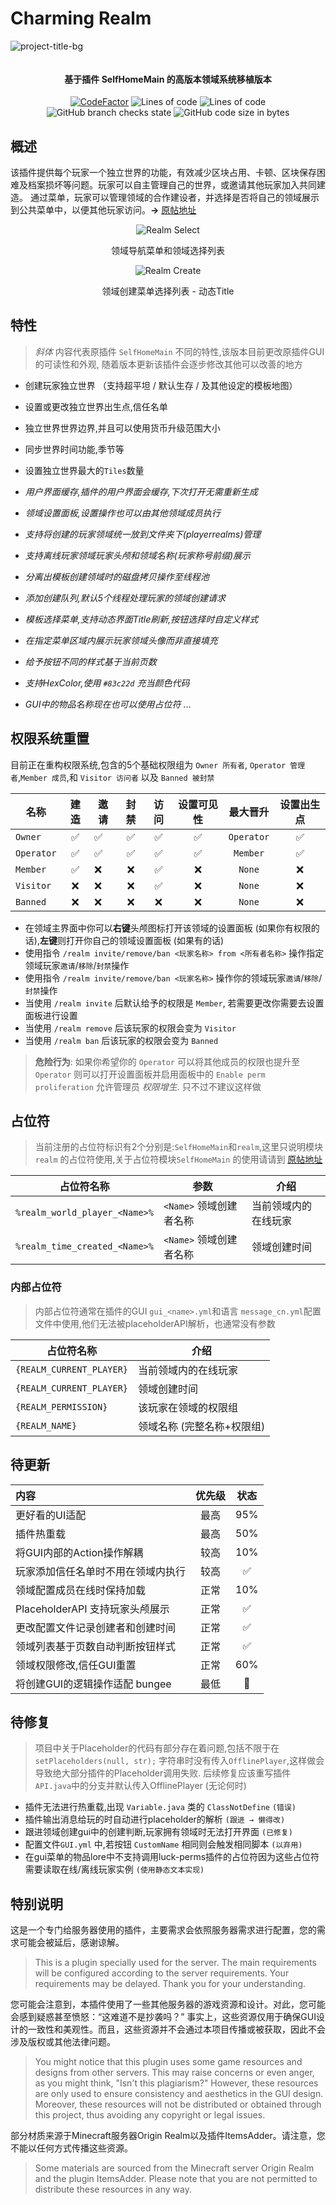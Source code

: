 # Charming Realm

![project-title-bg](https://github.com/user-attachments/assets/624149f2-23cc-4ce7-968c-5eda04c7c752)

<p align="center">
<img src = "https://i.imgur.com/EF6t6WA.png" alt="">
</p>

<h4 align="center">基于插件 SelfHomeMain 的高版本领域系统移植版本</h4>
<p align="center">
<a href="https://www.codefactor.io/repository/github/caishangqi/charming-realm-system"><img src="https://www.codefactor.io/repository/github/caishangqi/charming-realm-system/badge" alt="CodeFactor" /></a>
<img alt="Lines of code" src="https://img.shields.io/tokei/lines/github/Caishangqi/charming-realm-system">
<img alt="Lines of code" src="https://img.shields.io/badge/Spigot-1.16.5 to 1.20.1-green">
<img alt="GitHub branch checks state" src="https://img.shields.io/github/checks-status/Caishangqi/charming-realm-system/master?label=build">
<img alt="GitHub code size in bytes" src="https://img.shields.io/github/languages/code-size/Caishangqi/charming-realm-system">
</p>

## 概述

该插件提供每个玩家一个独立世界的功能，有效减少区块占用、卡顿、区块保存困难及档案损坏等问题。玩家可以自主管理自己的世界，或邀请其他玩家加入共同建造。
通过菜单，玩家可以管理领域的合作建设者，并选择是否将自己的领域展示到公共菜单中，以便其他玩家访问。**→** [原帖地址](https://www.minebbs.com/resources/selfhomemain-1-7-10-1-21.8693/)


<p align="center">
<img alt="Realm Select" src="https://github.com/user-attachments/assets/42b869de-d67b-4361-8075-499ec2de3a77">
</p>
<p align="center">
领域导航菜单和领域选择列表
</p>

<p align="center">
<img alt="Realm Create" src="https://github.com/user-attachments/assets/0ebe7793-5c1f-4a05-8622-7299f0bb5bbd">
</p>
<p align="center">
领域创建菜单选择列表 - 动态Title
</p>

## 特性

> *斜体* 内容代表原插件 `SelfHomeMain` 不同的特性,该版本目前更改原插件GUI的可读性和外观, 随着版本更新该插件会逐步修改其他可以改善的地方

- 创建玩家独立世界 （支持超平坦 / 默认生存 / 及其他设定的模板地图）
- 设置或更改独立世界出生点,信任名单
- 独立世界世界边界,并且可以使用货币升级范围大小
- 同步世界时间功能,季节等
- 设置独立世界最大的`Tiles`数量


- *用户界面缓存,插件的用户界面会缓存,下次打开无需重新生成*
- *领域设置面板,设置操作也可以由其他领域成员执行*
- *支持将创建的玩家领域统一放到文件夹下(playerrealms)管理*
- *支持离线玩家领域玩家头颅和领域名称(玩家称号前缀)展示*
- *分离出模板创建领域时的磁盘拷贝操作至线程池*
- *添加创建队列,默认5个线程处理玩家的领域创建请求*
- *模板选择菜单,支持动态界面Title刷新,按钮选择时自定义样式*
- *在指定菜单区域内展示玩家领域头像而非直接填充*
- *给予按钮不同的样式基于当前页数*
- *支持HexColor,使用 `#83c22d` 充当颜色代码*
- *GUI中的物品名称现在也可以使用占位符*
  ...

## 权限系统重置
目前正在重构权限系统,包含的5个基础权限组为 `Owner 所有者`, `Operator 管理者`,`Member 成员`,和 `Visitor 访问者` 以及 `Banned 被封禁` 

| 名称         | 建造 | 邀请 | 封禁 | 访问 | 设置可见性 |    最大晋升    | 设置出生点 |
|------------|:--:|----|:--:|:--:|:-----:|:----------:|:-----:|
| `Owner`    | ✅  | ✅  | ✅  | ✅  |   ✅   | `Operator` |   ✅   |
| `Operator` | ✅  | ✅  | ✅  | ✅  |   ✅   |  `Member`  |   ✅   |
| `Member`   | ✅  | ❌  | ❌  | ✅  |   ❌   |   `None`   |   ❌   |
| `Visitor`  | ❌  | ❌  | ❌  | ✅  |   ❌   |   `None`   |   ❌   |
| `Banned`   | ❌  | ❌  | ❌  | ❌  |   ❌   |   `None`   |   ❌   |

- 在领域主界面中你可以**右键**头颅图标打开该领域的设置面板 (如果你有权限的话),**左键**则打开你自己的领域设置面板 (如果有的话)
- 使用指令 `/realm invite/remove/ban <玩家名称> from <所有者名称>` 操作指定领域玩家`邀请`/`移除`/`封禁`操作
- 使用指令 `/realm invite/remove/ban <玩家名称>` 操作你的领域玩家`邀请`/`移除`/`封禁`操作
- 当使用 `/realm invite` 后默认给予的权限是 `Member`, 若需要更改你需要去设置面板进行设置
- 当使用 `/realm remove` 后该玩家的权限会变为 `Visitor`
- 当使用 `/realm ban` 后该玩家的权限会变为 `Banned`

>**危险行为**: 如果你希望你的 `Operator` 可以将其他成员的权限也提升至 `Operator` 则可以打开设置面板并启用面板中的 `Enable perm proliferation` 允许管理员 *权限增生*. 只不过不建议这样做

## 占位符

> 当前注册的占位符标识有2个分别是:`SelfHomeMain`和`realm`,这里只说明模块 `realm`
> 的占位符使用,关于占位符模块`SelfHomeMain`
> 的使用请请到 [原帖地址](https://www.minebbs.com/resources/selfhomemain-1-7-10-1-21.8693/)

| 占位符名称                         | 参数               | 介绍         |
|-------------------------------|------------------|------------|
| `%realm_world_player_<Name>%` | `<Name>` 领域创建者名称 | 当前领域内的在线玩家 |
| `%realm_time_created_<Name>%` | `<Name>` 领域创建者名称 | 领域创建时间     |

### 内部占位符
> 内部占位符通常在插件的GUI `gui_<name>.yml`和语言 `message_cn.yml`配置文件中使用,他们无法被placeholderAPI解析，也通常没有参数

| 占位符名称                    | 介绍              |
|--------------------------|-----------------|
| `{REALM_CURRENT_PLAYER}` | 当前领域内的在线玩家      |
| `{REALM_CURRENT_PLAYER}` | 领域创建时间          |
| `{REALM_PERMISSION}`     | 该玩家在领域的权限组      |
| `{REALM_NAME}`           | 领域名称 (完整名称+权限组) |

## 待更新

| 内容                      | 优先级 | 状态  |
|:------------------------|:---:|:---:|
| 更好看的UI适配                | 最高  | 95% |
| 插件热重载                   | 最高  | 50% |
| 将GUI内部的Action操作解耦       | 较高  | 10% |
| 玩家添加信任名单时不用在领域内执行       | 较高  |  ✅  |
| 领域配置成员在线时保持加载           | 正常  | 10% |
| PlaceholderAPI 支持玩家头颅展示 | 正常  |  ✅  |
| 更改配置文件记录创建者和创建时间        | 正常  |  ✅  |
| 领域列表基于页数自动判断按钮样式        | 正常  |  ✅  |
| 领域权限修改,信任GUI重置          | 正常  | 60% |
| 将创建GUI的逻辑操作适配 bungee    | 最低  | 📌  |



## 待修复
> 项目中关于Placeholder的代码有部分存在着问题,包括不限于在 `setPlaceholders(null, str);` 字符串时没有传入`OfflinePlayer`,这样做会导致绝大部分插件的Placeholder调用失败. 后续修复应该重写插件`API.java`中的分支并默认传入OfflinePlayer (无论何时)

- 插件无法进行热重载,出现 `Variable.java` 类的 `ClassNotDefine` `(错误)`
- 插件输出消息给玩的时自动进行placeholder的解析 `(跟进 → 懒得改)`
- 跟进领域创建gui中的创建判断,玩家拥有领域时无法打开界面 `(已修复)`
- 配置文件`GUI.yml` 中,若按钮 `CustomName` 相同则会触发相同脚本 `(以弃用)`
- 在gui菜单的物品lore中不支持调用luck-perms插件的占位符因为这些占位符需要读取在线/离线玩家实例 `(使用静态文本实现)`

## 特别说明

这是一个专门给服务器使用的插件，主要需求会依照服务器需求进行配置，您的需求可能会被延后，感谢谅解。

> This is a plugin specially used for the server. The main requirements will be configured according to the server
> requirements. Your requirements may be delayed. Thank you for your understanding.

您可能会注意到，本插件使用了一些其他服务器的游戏资源和设计。对此，您可能会感到疑惑甚至愤怒：“这难道不是抄袭吗？”
事实上，这些资源仅用于确保GUI设计的一致性和美观性。而且，这些资源并不会通过本项目传播或被获取，因此不会涉及版权或其他法律问题。

> You might notice that this plugin uses some game resources and designs from other servers. This may raise concerns or
> even anger, as you might think, "Isn't this plagiarism?" However, these resources are only used to ensure consistency
> and aesthetics in the GUI design. Moreover, these resources will not be distributed or obtained through this project,
> thus avoiding any copyright or legal issues.

部分材质来源于Minecraft服务器Origin Realm以及插件ItemsAdder。请注意，您不能以任何方式传播这些资源。

> Some materials are sourced from the Minecraft server Origin Realm and the plugin ItemsAdder. Please note that you are
> not permitted to distribute these resources in any way.